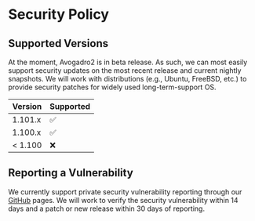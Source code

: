 # Security Policy

## Supported Versions

At the moment, Avogadro2 is in beta release. As such, we can most easily support
security updates on the most recent release and current nightly snapshots.
We will work with distributions (e.g., Ubuntu, FreeBSD, etc.) to provide security
patches for widely used long-term-support OS.

| Version | Supported          |
| ------- | ------------------ |
| 1.101.x | :white_check_mark: |
| 1.100.x | :white_check_mark: |
| < 1.100 | :x:                |

## Reporting a Vulnerability

We currently support private security vulnerability reporting through our
[GitHub](https://docs.github.com/en/code-security/security-advisories/guidance-on-reporting-and-writing/privately-reporting-a-security-vulnerability)
pages. We will work to verify the security vulnerability within 14 days
and a patch or new release within 30 days of reporting.
